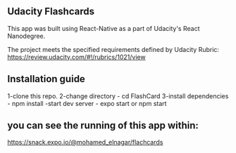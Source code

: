 ## Udacity Flashcards
This app was built using React-Native as a part of Udacity's React Nanodegree.

The project meets the specified requirements defined by Udacity Rubric:
https://review.udacity.com/#!/rubrics/1021/view

## Installation guide
  1-clone this repo.
  2-change directory - cd FlashCard
  3-install dependencies - npm install
  -start dev server - expo start or npm start
## you can see the running of this app within:
  https://snack.expo.io/@mohamed_elnagar/flachcards

